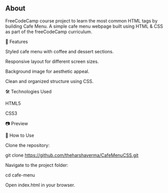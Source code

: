 
## About
FreeCodeCamp course project to learn the most common HTML tags by building Cafe Menu. A simple cafe menu webpage built using HTML & CSS as part of the freeCodeCamp curriculum.

📌 Features

Styled cafe menu with coffee and dessert sections.

Responsive layout for different screen sizes.

Background image for aesthetic appeal.

Clean and organized structure using CSS.

🛠️ Technologies Used

HTML5

CSS3

📷 Preview



🚀 How to Use

Clone the repository:

git clone https://github.com/theharshaverma/CafeMenuCSS.git

Navigate to the project folder:

cd cafe-menu

Open index.html in your browser.
